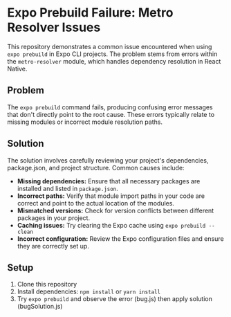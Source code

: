 # Expo Prebuild Failure: Metro Resolver Issues

This repository demonstrates a common issue encountered when using `expo prebuild` in Expo CLI projects. The problem stems from errors within the `metro-resolver` module, which handles dependency resolution in React Native.

## Problem

The `expo prebuild` command fails, producing confusing error messages that don't directly point to the root cause.  These errors typically relate to missing modules or incorrect module resolution paths.

## Solution

The solution involves carefully reviewing your project's dependencies, package.json, and project structure. Common causes include:

* **Missing dependencies:** Ensure that all necessary packages are installed and listed in `package.json`.
* **Incorrect paths:** Verify that module import paths in your code are correct and point to the actual location of the modules.
* **Mismatched versions:** Check for version conflicts between different packages in your project.
* **Caching issues:** Try clearing the Expo cache using `expo prebuild --clean`
* **Incorrect configuration:** Review the Expo configuration files and ensure they are correctly set up.

## Setup

1. Clone this repository
2. Install dependencies: `npm install` or `yarn install`
3. Try `expo prebuild` and observe the error (bug.js) then apply solution (bugSolution.js) 